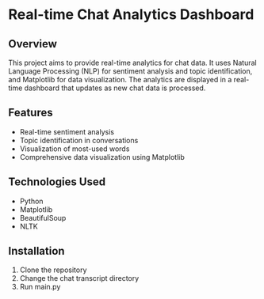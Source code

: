 # Real-time Chat Analytics Dashboard

## Overview
This project aims to provide real-time analytics for chat data. It uses Natural Language Processing (NLP) for sentiment analysis and topic identification, and Matplotlib for data visualization. The analytics are displayed in a real-time dashboard that updates as new chat data is processed.

## Features
- Real-time sentiment analysis
- Topic identification in conversations
- Visualization of most-used words
- Comprehensive data visualization using Matplotlib

## Technologies Used
- Python
- Matplotlib
- BeautifulSoup
- NLTK

## Installation
1. Clone the repository
2. Change the chat transcript directory
3. Run main.py
